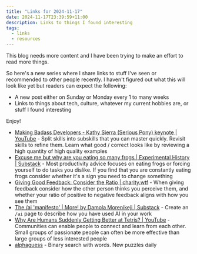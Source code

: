 ```yaml
---
title: "Links for 2024-11-17"
date: 2024-11-17T23:39:59+11:00
description: Links to things I found interesting
tags:
  - links
  - resources
---
```


This blog needs more content and I have been trying to make an effort to read more things.

So here's a new series where I share links to stuff I've seen or recommended to other people recently. I haven't figured out what this will look like yet but readers can expect the following:
- A new post either on Sunday or Monday every 1 to many weeks
- Links to things about tech, culture, whatever my current hobbies are, or stuff I found interesting

Enjoy!

- [Making Badass Developers - Kathy Sierra (Serious Pony) keynote | YouTube](https://www.youtube.com/watch?v=FKTxC9pl-WM) - Split skills into subskills that you can master quickly. Revisit skills to refine them. Learn what good / correct looks like by reviewing a high quantity of high quality examples
- [Excuse me but why are you eating so many frogs | Experimental History | Substack](https://www.experimental-history.com/p/excuse-me-but-why-are-you-eating) - Most productivity advice focuses on eating frogs or forcing yourself to do tasks you dislike. If you find that you are constantly eating frogs consider whether it's a sign you need to change something
- [Giving Good Feedback: Consider the Ratio | charity.wtf](https://charity.wtf/2022/08/15/giving-good-feedback-consider-the-ratio/) - When giving feedback consider how the other person thinks you perceive them, and whether your ratio of positive to negative feedback aligns with how you see them
- [The /ai 'manifesto' | More! by Damola Morenikeji | Substack](https://www.bydamo.la/p/ai-manifesto) - Create an `/ai` page to describe how you have used AI in your work
- [Why Are Humans Suddenly Getting Better at Tetris? | YouTube](https://www.youtube.com/watch?v=twS0SrDg-fc) - Communities can enable people to connect and learn from each other. Small groups of passionate people can often be more effective than large groups of less interested people
- [alphaguess](https://alphaguess.com/) - Binary search with words. New puzzles daily
